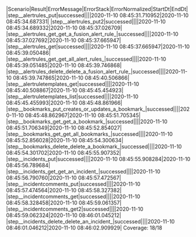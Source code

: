 |Scenario|Result|ErrorMessage|ErrorStack|ErrorNormalized|StartDt|EndDt|
|step__alertrules_put|successed||||2020-11-10 08:45:31.710952|2020-11-10 08:45:34.687331|
|step__alertrules_put2|successed||||2020-11-10 08:45:34.689332|2020-11-10 08:45:37.026709|
|step__alertrules_get_get_a_fusion_alert_rule_|successed||||2020-11-10 08:45:37.027692|2020-11-10 08:45:37.665947|
|step__alertrules_get|successed||||2020-11-10 08:45:37.665947|2020-11-10 08:45:39.050486|
|step__alertrules_get_get_all_alert_rules_|successed||||2020-11-10 08:45:39.051485|2020-11-10 08:45:39.746868|
|step__alertrules_delete_delete_a_fusion_alert_rule_|successed||||2020-11-10 08:45:39.747865|2020-11-10 08:45:40.506866|
|step__alertruletemplates_get|successed||||2020-11-10 08:45:40.508867|2020-11-10 08:45:45.454923|
|step__alertruletemplates_list|successed||||2020-11-10 08:45:45.455993|2020-11-10 08:45:48.861966|
|step__bookmarks_put_creates_or_updates_a_bookmark_|successed||||2020-11-10 08:45:48.862967|2020-11-10 08:45:51.705345|
|step__bookmarks_get_get_a_bookmark_|successed||||2020-11-10 08:45:51.706349|2020-11-10 08:45:52.854027|
|step__bookmarks_get_get_all_bookmarks_|successed||||2020-11-10 08:45:52.856028|2020-11-10 08:45:54.300634|
|step__bookmarks_delete_delete_a_bookmark_|successed||||2020-11-10 08:45:54.301702|2020-11-10 08:45:55.907352|
|step__incidents_put|successed||||2020-11-10 08:45:55.908284|2020-11-10 08:45:56.789684|
|step__incidents_get_get_an_incident_|successed||||2020-11-10 08:45:56.790760|2020-11-10 08:45:57.472567|
|step__incidentcomments_put|successed||||2020-11-10 08:45:57.474564|2020-11-10 08:45:58.327382|
|step__incidentcomments_get|successed||||2020-11-10 08:45:58.328458|2020-11-10 08:45:59.061357|
|step__incidentcomments_get2|successed||||2020-11-10 08:45:59.062324|2020-11-10 08:46:01.045212|
|step__incidents_delete_delete_an_incident_|successed||||2020-11-10 08:46:01.046212|2020-11-10 08:46:02.909929|
Coverage: 18/18

